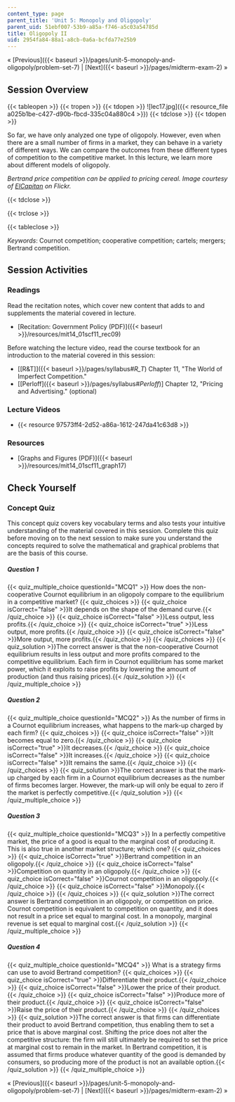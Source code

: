 ```yaml
---
content_type: page
parent_title: 'Unit 5: Monopoly and Oligopoly'
parent_uid: 51ebf007-53b9-a85a-f746-a5c03a54785d
title: Oligopoly II
uid: 2954fa84-88a1-a8cb-0a6a-bcfda77e25b9
---
```


« [Previous]({{< baseurl >}}/pages/unit-5-monopoly-and-oligopoly/problem-set-7) | [Next]({{< baseurl >}}/pages/midterm-exam-2) »

Session Overview
----------------

{{< tableopen >}}
{{< tropen >}}
{{< tdopen >}}
![lec17.jpg]({{< resource_file a025b1be-c427-d90b-fbcd-335c04a880c4 >}})
{{< tdclose >}}
{{< tdopen >}}


So far, we have only analyzed one type of oligopoly. However, even when there are a small number of firms in a market, they can behave in a variety of different ways. We can compare the outcomes from these different types of competition to the competitive market. In this lecture, we learn more about different models of oligopoly.

_Bertrand price competition can be applied to pricing cereal. Image courtesy of [ElCapitan](http://www.flickr.com/photos/elcapitan/2388687600/in/photostream/) on Flickr._


{{< tdclose >}}

{{< trclose >}}

{{< tableclose >}}

_Keywords_: Cournot competition; cooperative competition; cartels; mergers; Bertrand competition.

Session Activities
------------------

### Readings

Read the recitation notes, which cover new content that adds to and supplements the material covered in lecture.

*   [Recitation: Government Policy (PDF)]({{< baseurl >}}/resources/mit14_01scf11_rec09)

Before watching the lecture video, read the course textbook for an introduction to the material covered in this session:

*   [\[R&T\]]({{< baseurl >}}/pages/syllabus#_R_T_) Chapter 11, "The World of Imperfect Competition."
*   \[[Perloff]({{< baseurl >}}/pages/syllabus#_Perloff_)\] Chapter 12, "Pricing and Advertising." (optional)

### Lecture Videos

*   {{< resource 97573ff4-2d52-a86a-1612-247da41c63d8 >}}

### Resources

*   [Graphs and Figures (PDF)]({{< baseurl >}}/resources/mit14_01scf11_graph17)

Check Yourself
--------------

### Concept Quiz

This concept quiz covers key vocabulary terms and also tests your intuitive understanding of the material covered in this session. Complete this quiz before moving on to the next session to make sure you understand the concepts required to solve the mathematical and graphical problems that are the basis of this course.

##### Question 1
 {{< quiz_multiple_choice questionId="MCQ1" >}} How does the non-cooperative Cournot equilibrium in an oligopoly compare to the equilibrium in a competitive market? {{< quiz_choices >}} {{< quiz_choice isCorrect="false" >}}It depends on the shape of the demand curve.{{< /quiz_choice >}} {{< quiz_choice isCorrect="false" >}}Less output, less profits.{{< /quiz_choice >}} {{< quiz_choice isCorrect="true" >}}Less output, more profits.{{< /quiz_choice >}} {{< quiz_choice isCorrect="false" >}}More output, more profits.{{< /quiz_choice >}} {{< /quiz_choices >}} {{< quiz_solution >}}The correct answer is that the non-cooperative Cournot equilibrium results in less output and more profits compared to the competitive equilibrium. Each firm in Cournot equilibrium has some market power, which it exploits to raise profits by lowering the amount of production (and thus raising prices).{{< /quiz_solution >}} {{< /quiz_multiple_choice >}}
##### Question 2
 {{< quiz_multiple_choice questionId="MCQ2" >}} As the number of firms in a Cournot equilibrium increases, what happens to the mark-up charged by each firm? {{< quiz_choices >}} {{< quiz_choice isCorrect="false" >}}It becomes equal to zero.{{< /quiz_choice >}} {{< quiz_choice isCorrect="true" >}}It decreases.{{< /quiz_choice >}} {{< quiz_choice isCorrect="false" >}}It increases.{{< /quiz_choice >}} {{< quiz_choice isCorrect="false" >}}It remains the same.{{< /quiz_choice >}} {{< /quiz_choices >}} {{< quiz_solution >}}The correct answer is that the mark-up charged by each firm in a Cournot equilibrium decreases as the number of firms becomes larger. However, the mark-up will only be equal to zero if the market is perfectly competitive.{{< /quiz_solution >}} {{< /quiz_multiple_choice >}}
##### Question 3
 {{< quiz_multiple_choice questionId="MCQ3" >}} In a perfectly competitive market, the price of a good is equal to the marginal cost of producing it. This is also true in another market structure; which one? {{< quiz_choices >}} {{< quiz_choice isCorrect="true" >}}Bertrand competition in an oligopoly.{{< /quiz_choice >}} {{< quiz_choice isCorrect="false" >}}Competition on quantity in an oligopoly.{{< /quiz_choice >}} {{< quiz_choice isCorrect="false" >}}Cournot competition in an oligopoly.{{< /quiz_choice >}} {{< quiz_choice isCorrect="false" >}}Monopoly.{{< /quiz_choice >}} {{< /quiz_choices >}} {{< quiz_solution >}}The correct answer is Bertrand competition in an oligopoly, or competition on price. Cournot competition is equivalent to competition on quantity, and it does not result in a price set equal to marginal cost. In a monopoly, marginal revenue is set equal to marginal cost.{{< /quiz_solution >}} {{< /quiz_multiple_choice >}}
##### Question 4
 {{< quiz_multiple_choice questionId="MCQ4" >}} What is a strategy firms can use to avoid Bertrand competition? {{< quiz_choices >}} {{< quiz_choice isCorrect="true" >}}Differentiate their product.{{< /quiz_choice >}} {{< quiz_choice isCorrect="false" >}}Lower the price of their product.{{< /quiz_choice >}} {{< quiz_choice isCorrect="false" >}}Produce more of their product.{{< /quiz_choice >}} {{< quiz_choice isCorrect="false" >}}Raise the price of their product.{{< /quiz_choice >}} {{< /quiz_choices >}} {{< quiz_solution >}}The correct answer is that firms can differentiate their product to avoid Bertrand competition, thus enabling them to set a price that is above marginal cost. Shifting the price does not alter the competitive structure: the firm will still ultimately be required to set the price at marginal cost to remain in the market. In Bertrand competition, it is assumed that firms produce whatever quantity of the good is demanded by consumers, so producing more of the product is not an available option.{{< /quiz_solution >}} {{< /quiz_multiple_choice >}}

« [Previous]({{< baseurl >}}/pages/unit-5-monopoly-and-oligopoly/problem-set-7) | [Next]({{< baseurl >}}/pages/midterm-exam-2) »